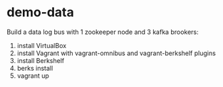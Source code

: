 demo-data
=====================
Build a data log bus with 1 zookeeper node and 3 kafka brookers:

1. install VirtualBox
2. install Vagrant with vagrant-omnibus and vagrant-berkshelf plugins
3. install Berkshelf
4. berks install
5. vagrant up


